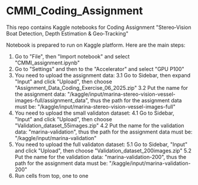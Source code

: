 # CMMI_Coding_Assignment

This repo contains Kaggle notebooks for Coding Assignment "Stereo‑Vision Boat Detection, Depth Estimation & Geo‑Tracking"

Notebook is prepared to run on Kaggle platform. Here are the main steps:

1. Go to "File", then "Import notebook" and select "CMMI_assignment.ipynb"
2. Go to "Settings" and then to the "Accelerator" and select "GPU P100"
3. You need to upload the assignment data:
 3.1 Go to Sidebar, then expand "Input" and click "Upload", then choose "Assignment_Data_Coding_Exercise_06_2025.zip"
 3.2 Put the name for the assignment data: "/kaggle/input/marina-stereo-vision-vessel-images-full/assignment_data", 
  thus the path for the assignment data must be: "/kaggle/input/marina-stereo-vision-vessel-images-full"
4. You need to upload the small validaton dataset:
 4.1 Go to Sidebar, "Input" and click "Upload", then choose "Validation_dataset_55images.zip"
 4.2 Put the name for the validation data: "marina-validation", 
  thus the path for the assignment data must be: "/kaggle/input/marina-validation"
5. You need to upload the full validaton dataset:
 5.1 Go to Sidebar, "Input" and click "Upload", then choose "Validation_dataset_200images.zip"
 5.2 Put the name for the validation data: "marina-validation-200", 
  thus the path for the assignment data must be: "/kaggle/input/marina-validation-200"
6. Run cells from top, one to one
 
